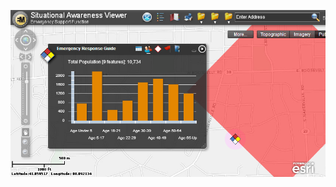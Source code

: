 ![Image of Public Safety Common Operational Picture -COP- application](https://github.com/phpmaps/my-private/blob/master/public-safety-cop.png)